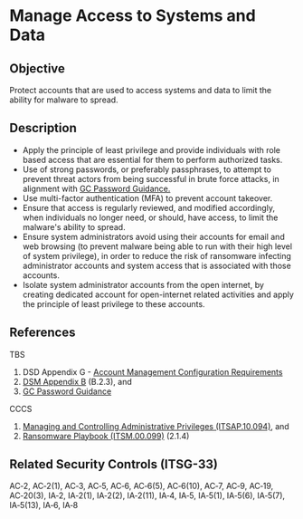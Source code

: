 # Manage Access to Systems and Data

## Objective

Protect accounts that are used to access systems and data to limit the ability for malware to spread.

## Description

- Apply the principle of least privilege and provide individuals with role based access that are essential for them to perform authorized tasks.
- Use of strong passwords, or preferably passphrases, to attempt to prevent threat actors from being successful in brute force attacks, in alignment with [GC Password Guidance.](https://www.canada.ca/en/government/system/digital-government/online-security-privacy/password-guidance.html#appC)
- Use multi-factor authentication (MFA) to prevent account takeover.
- Ensure that access is regularly reviewed, and modified accordingly, when individuals no longer need, or should, have access, to limit the malware's ability to spread.
- Ensure system administrators avoid using their accounts for email and web browsing (to prevent malware being able to run with their high level of system privilege), in order to reduce the risk of ransomware infecting administrator accounts and system access that is associated with those accounts.
- Isolate system administrator accounts from the open internet, by creating dedicated account for open-internet related activities and apply the principle of least privilege to these accounts.

## References

TBS

1. DSD Appendix G - [Account Management Configuration Requirements](https://www.gcpedia.gc.ca/gcwiki/images/2/2a/Appendix_G_-_Standard_on_Enterprise_IT_Service_Common_Updates_-_20210924.pdf)
2. [DSM Appendix B](https://www.tbs-sct.gc.ca/pol/doc-eng.aspx?id=32611&section=procedure&p=B#appB) (B.2.3), and
3. [GC Password Guidance](https://www.canada.ca/en/government/system/digital-government/online-security-privacy/password-guidance.html#appC)

CCCS

1. [Managing and Controlling Administrative Privileges (ITSAP.10.094)](https://cyber.gc.ca/en/guidance/managing-and-controlling-administrative-privileges-itsap10094), and
2. [Ransomware Playbook (ITSM.00.099)](https://cyber.gc.ca/en/guidance/ransomware-playbook-itsm00099) (2.1.4)

## Related Security Controls (ITSG-33)

AC‑2, AC‑2(1), AC‑3, AC‑5, AC‑6, AC‑6(5), AC‑6(10), AC‑7, AC‑9, AC‑19, AC‑20(3), IA‑2, IA‑2(1), IA‑2(2), IA‑2(11), IA‑4, IA‑5, IA‑5(1), IA‑5(6), IA‑5(7), IA‑5(13), IA‑6, IA‑8
